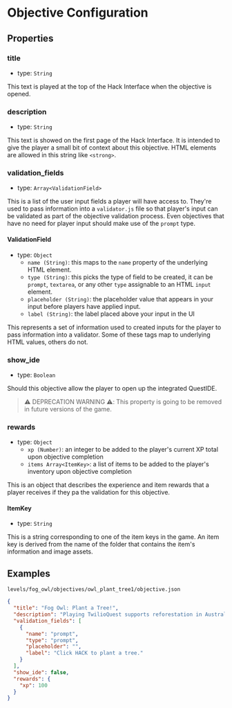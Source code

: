 # Objective Configuration

## Properties

### title

- type: `String`

This text is played at the top of the Hack Interface when the objective is opened.

### description

- type: `String`

This text is showed on the first page of the Hack Interface. It is intended to give the player a small bit of context about this objective. HTML elements are allowed in this string like `<strong>`.

### validation_fields

- type: `Array<ValidationField>`

This is a list of the user input fields a player will have access to. They're used to pass information into a `validator.js` file so that player's input can be validated as part of the objective validation process. Even objectives that have no need for player input should make use of the `prompt` type.

#### ValidationField

- type: `Object`
  - `name (String)`: this maps to the `name` property of the underlying HTML element.
  - `type (String)`: this picks the type of field to be created, it can be `prompt`, `textarea`, or any other `type` assignable to an HTML `input` element.
  - `placeholder (String)`: the placeholder value that appears in your input before players have applied input.
  - `label (String)`: the label placed above your input in the UI

This represents a set of information used to created inputs for the player to pass information into a validator. Some of these tags map to underlying HTML values, others do not.

### show_ide

- type: `Boolean`

Should this objective allow the player to open up the integrated QuestIDE.

> ⚠️ DEPRECATION WARNING ⚠️: This property is going to be removed in future versions of the game.

### rewards

- type: `Object`
  - `xp (Number)`: an integer to be added to the player's current XP total upon objective completion
  - `items Array<ItemKey>`: a list of items to be added to the player's inventory upon objective completion

This is an object that describes the experience and item rewards that a player receives if they pa the validation for this objective.

#### ItemKey

- type: `String`

This is a string corresponding to one of the item keys in the game. An item key is derived from the name of the folder that contains the item's information and image assets.

## Examples

`levels/fog_owl/objectives/owl_plant_tree1/objective.json`

```JSON
{
  "title": "Fog Owl: Plant a Tree!",
  "description": "Playing TwilioQuest supports reforestation in Australia. Click <strong>HACK</strong>, and Twilio will donate a dollar to plant a tree!",
  "validation_fields": [
    {
      "name": "prompt",
      "type": "prompt",
      "placeholder": "",
      "label": "Click HACK to plant a tree."
    }
  ],
  "show_ide": false,
  "rewards": {
    "xp": 100
  }
}
```
